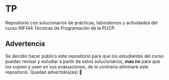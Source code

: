 # TP
Repositorio con solucionarios de prácticas, laboratorios y actividades del curso INF144 Técnicas de Programación de la PUCP.

## Advertencia
Se decidió hacer público este repositorio para que los estudiantes del curso puedan revisar y estudiar a partir de estos solucionarios, **mas no** para que los copien y usen en sus evaluaciones, de lo contrario eliminaré este repositorio. Quedan advertidos(as) 👀
